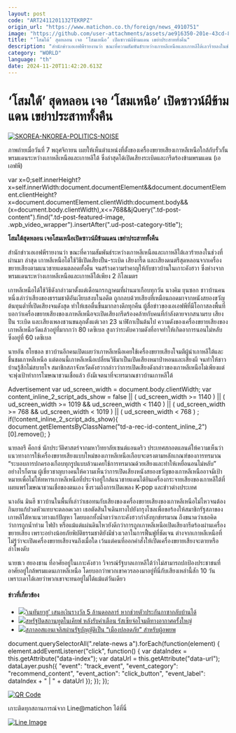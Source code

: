 ```yaml
---
layout: post
code: "ART2411201132TEKRPZ"
origin_url: "https://www.matichon.co.th/foreign/news_4910751"
image: "https://github.com/user-attachments/assets/ae916350-201e-43cd-826c-71cdc23436cc"
title: "‘โสมใต้’ สุดหลอน เจอ ‘โสมเหนือ’ เปิดซาวน์ผีข้ามแดน เขย่าประสาททั้งคืน"
description: "สำนักข่าวเอเอฟพีรายงานว่า ขณะที่ความสัมพันธ์ระหว่างเกาหลีเหนือและเกาหลีใต้เลวร้ายลงในช่วงที่ผ่านมา ล่าสุด เกาหลีเหนือได้ใช้วิธีเปิดเสียงปืน-ระเบิด เสียงกรี๊ด และเสียงดนตรีสุดหลอนจากเครื่องขยายเสียงตามแนวชายแดนตลอดทั้งคืน จนสร้างความรำคาญให้กับชาวบ้านในเกาะคังฮวา ซึ่งห่างจากพรมแดนระหว่างเกาหลีเหนือและเกาหลีใต้เพียง 2 กิโลเมตร"
category: "WORLD"
language: "th"
date: 2024-11-20T11:42:20.613Z
---
```


# ‘โสมใต้’ สุดหลอน เจอ ‘โสมเหนือ’ เปิดซาวน์ผีข้ามแดน เขย่าประสาททั้งคืน

[![](https://www.matichon.co.th/wp-content/uploads/2024/11/AFP__20241120__36MV6MC__v1__HighRes__SkoreaNkoreaPoliticsNoise-728.jpg "SKOREA-NKOREA-POLITICS-NOISE")](https://www.matichon.co.th/wp-content/uploads/2024/11/AFP__20241120__36MV6MC__v1__HighRes__SkoreaNkoreaPoliticsNoise-728.jpg)

ภาพถ่ายเมื่อวันที่ 7 พฤศจิกายน เผยให้เห็นตำแหน่งที่ตั้งของเครื่องขยายเสียงเกาหลีเหนือใกล้กับรั้วกั้นพรมแดนระหว่างเกาหลีเหนือและเกาหลีใต้ ซึ่งล่าสุดได้เปิดเสียงระเบิดและกรีดร้องข้ามพรมแดน (เอเอฟพี)

var x=0;self.innerHeight?x=self.innerWidth:document.documentElement&&document.documentElement.clientHeight?x=document.documentElement.clientWidth:document.body&&(x=document.body.clientWidth),x<=768&&jQuery(".td-post-content").find(".td-post-featured-image, .wpb\_video\_wrapper").insertAfter(".ud-post-category-title");

**โสมใต้สุดหลอน เจอโสมเหนือเปิดซาวน์ผีข้ามแดน เขย่าประสาททั้งคืน**

สำนักข่าวเอเอฟพีรายงานว่า ขณะที่ความสัมพันธ์ระหว่างเกาหลีเหนือและเกาหลีใต้เลวร้ายลงในช่วงที่ผ่านมา ล่าสุด เกาหลีเหนือได้ใช้วิธีเปิดเสียงปืน-ระเบิด เสียงกรี๊ด และเสียงดนตรีสุดหลอนจากเครื่องขยายเสียงตามแนวชายแดนตลอดทั้งคืน จนสร้างความรำคาญให้กับชาวบ้านในเกาะคังฮวา ซึ่งห่างจากพรมแดนระหว่างเกาหลีเหนือและเกาหลีใต้เพียง 2 กิโลเมตร

เกาหลีเหนือได้ใช้วิธีดังกล่าวมาตั้งแต่เดือนกรกฎาคมที่ผ่านมาเกือบทุกวัน นางคิม ยุนซอก ชาวบ้านคนหนึ่งเล่าว่าเสียงของธรรมชาติอันเงียบสงบในอดีต ถูกกลบด้วยเสียงที่เหมือนถอดมาจากหนังสยองขวัญต้นทุนต่ำที่เปิดเสียงจนดังสุด ทำให้เธอตื่นขึ้นมากลางดึกทุกคืน ผู้สื่อข่าวของเอเอฟพีที่มีโอกาสลงพื้นที่บอกว่าเครื่องขยายเสียงของเกาหลีเหนือจะเปิดเสียงกรีดร้องคล้ายกับคนที่กำลังตายจากสนามรบ เสียงปืน ระเบิด และเสียงเพลงชวนขนลุกตั้งแต่เวลา 23 นาฬิกาเป็นต้นไป ความดังของเครื่องขยายเสียงของเกาหลีเหนือวัดแล้วอยู่ที่มากกว่า 80 เดซิเบล สูงกว่าระดับความดังที่อาจทำให้เกิดอาการนอนไม่หลับ ซึ่งอยู่ที่ 60 เดซิเบล

นายอัน ฮโยชอล ชาวบ้านอีกคนเปิดเผยว่าเกาหลีเหนือเคยใช้เครื่องขยายเสียงโจมตีผู้นำเกาหลีใต้และชื่นชมเกาหลีเหนือ แต่ตอนนี้เกาหลีเหนือเปลี่ยนวิธีมาเป็นเปิดเสียงหมาป่าหอนและเสียงผี จนทำให้ชาวบ้านรู้สึกไม่สบายใจ สมาชิกสภาจังหวัดคังฮวากล่าวว่าการเปิดเสียงดังกล่าวของเกาหลีเหนือไม่เพียงแต่จะพุ่งเป้าทำการโฆษณาชวนเชื่อแล้ว ยังมีเจตนาที่จะทรมาณชาวบ้านเกาหลีใต้

Advertisement var ud\_screen\_width = document.body.clientWidth; var content\_inline\_2\_script\_ads\_show = false || ( ud\_screen\_width >= 1140 ) || ( ud\_screen\_width >= 1019 && ud\_screen\_width < 1140 ) || ( ud\_screen\_width >= 768 && ud\_screen\_width < 1019 ) || ( ud\_screen\_width < 768 ) ; if(!content\_inline\_2\_script\_ads\_show){ document.getElementsByClassName("td-a-rec-id-content\_inline\_2")\[0\].remove(); }

นายลอรี ค็อกซ์ นักประวัติศาสตร์จากมหาวิทยาลัยเซนต์แอนดริว ประเทศสกอตแลนด์ให้ความเห็นว่า แนวทางการใช้เครื่องขยายเสียงแบบใหม่ของเกาหลีเหนือเกือบจะตรงตามหลักเกณฑ์ของการทรมาณ “ระบอบการปกครองเกือบทุกรูปแบบล้วนเคยใช้การทรมาณด้วยเสียงและทำให้เหยื่อนอนไม่หลับ” อย่างไรก็ตาม ผู้เชี่ยวชาญบางคนให้ความเห็นว่าการเปิดเสียงหนังสยองขวัญของเกาหลีเหนืออาจมีเป้าหมายเพื่อไม่ให้ทหารเกาหลีเหนือที่ประจำอยู่ใกล้แนวชายแดนได้ยินเครื่องกระจายเสียงของเกาหลีใต้ที่เผยแพร่โฆษณาชวนเชื่อของตนเอง ซึ่งรวมถึงการเปิดเพลง K-pop และข่าวต่างประเทศ

นางอัน มินฮี ชาวบ้านในพื้นที่เล่าว่าเธอทนกับเสียงของเครื่องขยายเสียงของเกาหลีเหนือไม่ไหวจนต้องกินยาแก้ปวดหัวแทบจะตลอดเวลา เธอตัดสินใจเดินทางไปยังกรุงโซลเพื่อขอร้องให้สมาชิกรัฐสภาของเกาหลีใต้หาแนวทางแก้ปัญหา โดยบอกทั้งน้ำตาว่าเกาะคังฮวากำลังทุกข์ทรมาณ ถึงขนาดว่าเธอคิดว่าการถูกน้ำท่วม ไฟป่า หรือแม้แต่แผ่นดินไหวยังดีกว่าการถูกเกาหลีเหนือเปิดเสียงกรีดร้องผ่านเครื่องขยายเสียง เพราะอย่างน้อยภัยพิบัติธรรมชาติยังมีช่วงเวลาในการฟื้นฟูที่ชัดเจน ต่างจากเกาหลีเหนือที่ไม่รู้ว่าจะเปิดเครื่องขยายเสียงจนถึงเมื่อใด เว้นแต่คนที่ออกคำสั่งให้เปิดเครื่องขยายเสียงจะตายหรือลำโพงดับ

นายชเว ฮยองชาน ที่อาศัยอยู่ในเกาะคังฮวา วิจารณ์รัฐบาลเกาหลีใต้ว่าไม่สามารถปกป้องประชาชนที่อาศัยอยู่ใกล้พรมแดนเกาหลีเหนือ โดยบอกว่าพวกเขาควรลองมาอยู่ที่นี่กับเสียงเหล่านี้สัก 10 วัน เพราะเดาได้เลยว่าพวกเขาจะทนอยู่ไม่ได้แม้แต่วันเดียว

#### ข่าวที่เกี่ยวข้อง

*   [![](https://www.matichon.co.th/wp-content/uploads/2024/11/AP24323728297089-728.jpg)‘เนทันยาฮู’ เสนอเงินรางวัล 5 ล้านดอลลาร์ หากช่วยตัวประกันกาซากลับบ้านได้](https://www.matichon.co.th/foreign/news_4910476)
*   [![](https://www.matichon.co.th/wp-content/uploads/2024/11/AFP__20241120__36MW479__v1__HighRes__FilesUkraineUsRussiaConflictDiplomacy-728.jpg)สหรัฐปิดสถานทูตในเคียฟ หลังรับคำเตือน รัสเซียจ่อโจมตีทางอากาศครั้งใหญ่](https://www.matichon.co.th/foreign/news_4910241)  
*   [![](https://www.matichon.co.th/wp-content/uploads/2024/11/728-254.jpg)สภาลอสแอนเจลิสผ่านรัฐบัญญัติเป็น “เมืองปลอดภัย” สำหรับผู้อพยพ](https://www.matichon.co.th/foreign/news_4910240)

document.querySelectorAll(".relate-news a").forEach(function(element) { element.addEventListener("click", function() { var dataIndex = this.getAttribute("data-index"); var dataUrl = this.getAttribute("data-url"); dataLayer.push({ "event": "track\_event", "event\_category": "recommend\_content", "event\_action": "click\_button", "event\_label": dataIndex + " | " + dataUrl }); }); });

[![QR Code](https://www.matichon.co.th/wp-content/uploads/2023/07/wob1371z.jpg)](https://lin.ee/ht0nDxX)

เกาะติดทุกสถานการณ์จาก Line@matichon ได้ที่นี่

[![Line Image](https://www.matichon.co.th/wp-content/uploads/2023/07/th.png)](https://lin.ee/ht0nDxX)